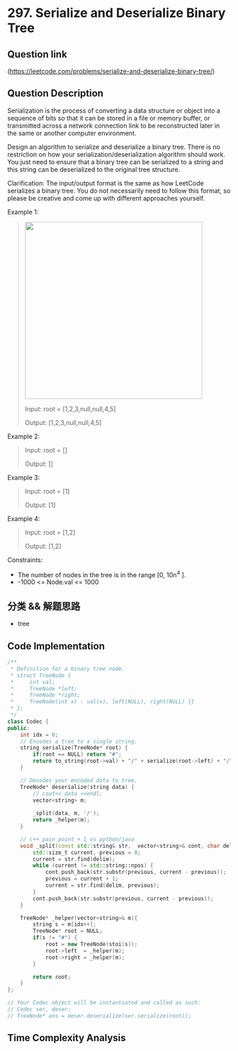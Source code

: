 # 297. Serialize and Deserialize Binary Tree

## Question link
(https://leetcode.com/problems/serialize-and-deserialize-binary-tree/)

## Question Description
Serialization is the process of converting a data structure or object into a sequence of bits so that it can be stored in a file or memory buffer, or transmitted across a network connection link to be reconstructed later in the same or another computer environment.

Design an algorithm to serialize and deserialize a binary tree. There is no restriction on how your serialization/deserialization algorithm should work. You just need to ensure that a binary tree can be serialized to a string and this string can be deserialized to the original tree structure.

Clarification: The input/output format is the same as how LeetCode serializes a binary tree. You do not necessarily need to follow this format, so please be creative and come up with different approaches yourself.

Example 1:
>
> <img src="https://assets.leetcode.com/uploads/2020/09/15/serdeser.jpg" width="400" />
>
> Input: root = [1,2,3,null,null,4,5]
>
> Output: [1,2,3,null,null,4,5]

Example 2:
>
> Input: root = []
>
> Output: []

Example 3:
>
> Input: root = [1]
>
> Output: [1]

Example 4:
>
> Input: root = [1,2]
>
> Output: [1,2]


Constraints:
- The number of nodes in the tree is in the range [0, 10n<sup>4</sup> ].
- -1000 <= Node.val <= 1000

## 分类 && 解题思路
- tree

## Code Implementation
```c++
/**
 * Definition for a binary tree node.
 * struct TreeNode {
 *     int val;
 *     TreeNode *left;
 *     TreeNode *right;
 *     TreeNode(int x) : val(x), left(NULL), right(NULL) {}
 * };
 */
class Codec {
public:
    int idx = 0;
    // Encodes a tree to a single string.
    string serialize(TreeNode* root) {
        if(root == NULL) return "#";
        return to_string(root->val) + "/" + serialize(root->left) + "/" + serialize(root->right); 
    }

    // Decodes your encoded data to tree.
    TreeNode* deserialize(string data) {
        // cout<< data <<endl;
        vector<string> m;
        
        _split(data, m, '/');
        return _helper(m);
    }

    // c++ pain point + 1 vs python/java
    void _split(const std::string& str,  vector<string>& cont, char delim = '/'){
        std::size_t current, previous = 0;
        current = str.find(delim);
        while (current != std::string::npos) {
            cont.push_back(str.substr(previous, current - previous));
            previous = current + 1;
            current = str.find(delim, previous);
        }
        cont.push_back(str.substr(previous, current - previous));
    }

    TreeNode* _helper(vector<string>& m){
        string s = m[idx++];
        TreeNode* root = NULL;
        if(s != "#") {
            root = new TreeNode(stoi(s));
            root->left  = _helper(m);
            root->right = _helper(m);
        }

        return root;
    }
};

// Your Codec object will be instantiated and called as such:
// Codec ser, deser;
// TreeNode* ans = deser.deserialize(ser.serialize(root));
```

## Time Complexity Analysis